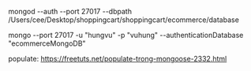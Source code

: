 mongod --auth --port 27017 --dbpath /Users/cee/Desktop/shoppingcart/shoppingcart/ecommerce/database


mongo --port 27017 -u "hungvu" -p "vuhung" --authenticationDatabase "ecommerceMongoDB"

populate: https://freetuts.net/populate-trong-mongoose-2332.html